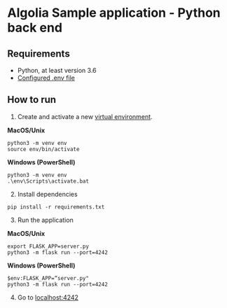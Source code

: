 # Algolia Sample application - Python back end

## Requirements

- Python, at least version 3.6
- [Configured .env file](../../README.md)

## How to run

1. Create and activate a new [virtual environment](https://docs.python.org/fr/3/library/venv.html).

**MacOS/Unix**

```
python3 -m venv env
source env/bin/activate
```

**Windows (PowerShell)**

```
python3 -m venv env
.\env\Scripts\activate.bat
```

2. Install dependencies

```
pip install -r requirements.txt
```

3. Run the application

**MacOS/Unix**

```
export FLASK_APP=server.py
python3 -m flask run --port=4242
```

**Windows (PowerShell)**

```
$env:FLASK_APP=“server.py"
python3 -m flask run --port=4242
```

4. Go to [localhost:4242](http://localhost:4242)